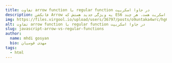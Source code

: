 ```yaml
---
title: تفاوت arrow function با regular function در جاوا اسکریپت
description: فانکشن Arrow یه ویژگی جدید هستش که ES6 معرفی شد و شکلی مختصر برای نوشتن فانکشن ها در جاوا اسکریت هست. هر چند arrow فانکشن ها و فانکشن های معمولی هر دو کاری یکسان را انجام میدن ولی تفاوت هایی هم با هم دارن، توی این پست میخوایم این تفاوت ها رو بررسی کنیم.
img: https://files.virgool.io/upload/users/36797/posts/o9untaka4wrc/hg6ubhhesj2k.png
alt: تفاوت arrow function با regular function در جاوا اسکریپت
slug: javascript-arrow-vs-regular-functions
author:
  name: mhdi gosyan 
  bio: مهدی قوسیان
tags:
  - html 
---
```

